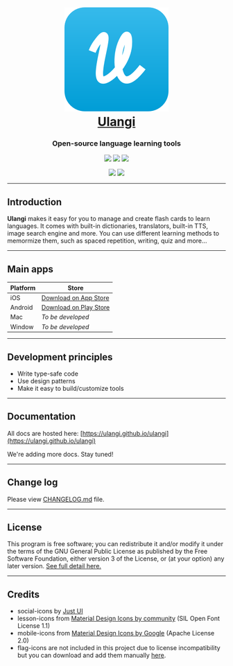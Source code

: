 <h1 align="center">
  <img src="./images/logo_120x120.svg"><br>
  <a href="https://ulangi.com"><span>Ulangi</span></a><br>
</h1>

<h3 align="center">
  <span>Open-source language learning tools</span><br>
</h3>

<p align="center">
  <a href="/" alt="Written in React-Native">
    <img src="https://img.shields.io/badge/framework-react--native-brightgreen" /></a>
  <a href="https://github.com/minhloi/ulangi/releases" alt="Release version">
    <img src="https://img.shields.io/github/v/tag/minhloi/ulangi?label=version" /></a>
  <a href="https://github.com/ulangi/ulangi/blob/master/LICENSE" alt="License">
    <img src="https://img.shields.io/github/license/ulangi/ulangi" /></a>
</p>
<p align="center">
  <a href="https://www.reddit.com/r/Ulangi/" alt="Ulangi's Subreddit">
    <img src="https://img.shields.io/reddit/subreddit-subscribers/ulangi?style=social" /></a>
  <a href="https://twitter.com/UlangiApp" alt="Ulangi's Twitter">
    <img src="https://img.shields.io/twitter/follow/UlangiApp?style=social" /></a>
</p>

---

## Introduction
**Ulangi** makes it easy for you to manage and create flash cards to learn languages. It comes with built-in dictionaries, translators, built-in TTS, image search engine and more. You can use different learning methods to memormize them, such as spaced repetition, writing, quiz and more...

---

## Main apps

| Platform | Store |
| --- | --- |
| iOS | [Download on App Store](https://itunes.apple.com/us/app/id1435524341?mt=8) |
| Android | [Download on Play Store](https://play.google.com/store/apps/details?id=com.ulangi) |
| Mac | *To be developed* |
| Window | *To be developed* |

---

## Development principles
- Write type-safe code
- Use design patterns
- Make it easy to build/customize tools

---

## Documentation

All docs are hosted here: [https://ulangi.github.io/ulangi](https://ulangi.github.io/ulangi)

We're adding more docs. Stay tuned! 

---

## Change log

Please view [CHANGELOG.md](./CHANGELOG.md) file.

---

## License
This program is free software; you can redistribute it and/or modify it under the terms of the GNU General Public License as published by the Free Software Foundation, either version 3 of the License, or (at your option) any later version. [See full detail here.](/LICENSE)

---

## Credits
- social-icons by [Just UI](https://www.iconfinder.com/iconsets/social-icons-33)
- lesson-icons from [Material Design Icons by community](https://github.com/templarian/MaterialDesign/) (SIL Open Font License 1.1)
- mobile-icons from [Material Design Icons by Google](https://material.io/resources/icons/?style=baseline) (Apache License 2.0)
- flag-icons are not included in this project due to license incompatibility but you can download and add them manually [here](https://www.flaticon.com/packs/countrys-flags).
